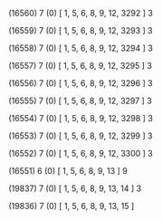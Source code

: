 (16560) 7 (0) [ 1, 5, 6, 8, 9, 12, 3292 ] 3 


(16559) 7 (0) [ 1, 5, 6, 8, 9, 12, 3293 ] 3 


(16558) 7 (0) [ 1, 5, 6, 8, 9, 12, 3294 ] 3 


(16557) 7 (0) [ 1, 5, 6, 8, 9, 12, 3295 ] 3 


(16556) 7 (0) [ 1, 5, 6, 8, 9, 12, 3296 ] 3 


(16555) 7 (0) [ 1, 5, 6, 8, 9, 12, 3297 ] 3 


(16554) 7 (0) [ 1, 5, 6, 8, 9, 12, 3298 ] 3 


(16553) 7 (0) [ 1, 5, 6, 8, 9, 12, 3299 ] 3 


(16552) 7 (0) [ 1, 5, 6, 8, 9, 12, 3300 ] 3 


(16551) 6 (0) [ 1, 5, 6, 8, 9, 13 ] 9 


(19837) 7 (0) [ 1, 5, 6, 8, 9, 13, 14 ] 3 


(19836) 7 (0) [ 1, 5, 6, 8, 9, 13, 15 ]  

